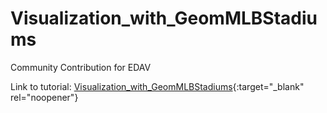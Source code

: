 # Visualization_with_GeomMLBStadiums
Community Contribution for EDAV

Link to tutorial: [Visualization_with_GeomMLBStadiums](geommlbstadiums_tutorial.html){:target="_blank" rel="noopener"}
